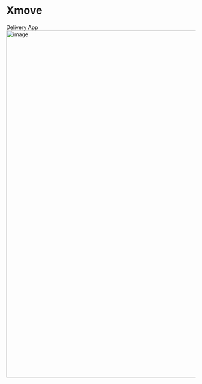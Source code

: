 # Xmove
Delivery App
<img width="1826" height="920" alt="image" src="https://github.com/user-attachments/assets/62cfb2b1-cd88-4b9e-8dcc-4001797e13f7" />

